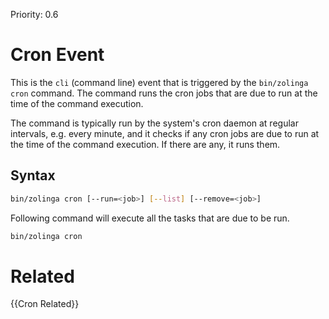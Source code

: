 Priority: 0.6

# Cron Event

This is the `cli` (command line) event that is triggered by the `bin/zolinga cron` command. The command runs the cron jobs that are due to run at the time of the command execution.

The command is typically run by the system's cron daemon at regular intervals, e.g. every minute, and it checks if any cron jobs are due to run at the time of the command execution. If there are any, it runs them.

## Syntax

```bash
bin/zolinga cron [--run=<job>] [--list] [--remove=<job>]
```

Following command will execute all the tasks that are due to be run.

```bash
bin/zolinga cron
```


# Related
{{Cron Related}}
